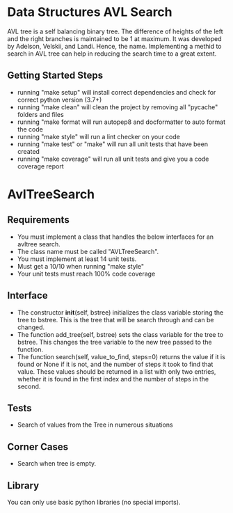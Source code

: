 # Data Structures AVL Search

AVL tree is a self balancing binary tree. The difference of heights of the left and the right branches is maintained to be 1 at maximum. It was developed by Adelson, Velskii, and Landi. Hence, the name. Implementing a methid to search in AVL tree can help in reducing the search time to a great extent.

## Getting Started Steps

- running "make setup" will install correct dependencies and check for correct python version (3.7+)
- running "make clean" will clean the project by removing all "pycache" folders and files
- running "make format will run autopep8 and docformatter to auto format the code
- running "make style" will run a lint checker on your code
- running "make test" or "make" will run all unit tests that have been created
- running "make coverage" will run all unit tests and give you a code coverage report

# AvlTreeSearch

## Requirements

- You must implement a class that handles the below interfaces for an avltree search.
- The class name must be called "AVLTreeSearch".
- You must implement at least 14 unit tests.
- Must get a 10/10 when running "make style"
- Your unit tests must reach 100% code coverage

## Interface

- The constructor __init__(self, bstree) initializes the class variable storing the tree to bstree. This is the tree that will be search through and can be changed.
- The function add_tree(self, bstree) sets the class variable for the tree to bstree. This changes the tree variable to the new tree passed to the function.
- The function search(self, value_to_find, steps=0) returns the value if it is found or None if it is not, and the number of steps it took to find that value. These values should be returned in a list with only two entries, whether it is found in the first index and the number of steps in the second.


## Tests

- Search of values from the Tree in numerous situations

## Corner Cases

- Search when tree is empty.

## Library

You can only use basic python libraries (no special imports).
